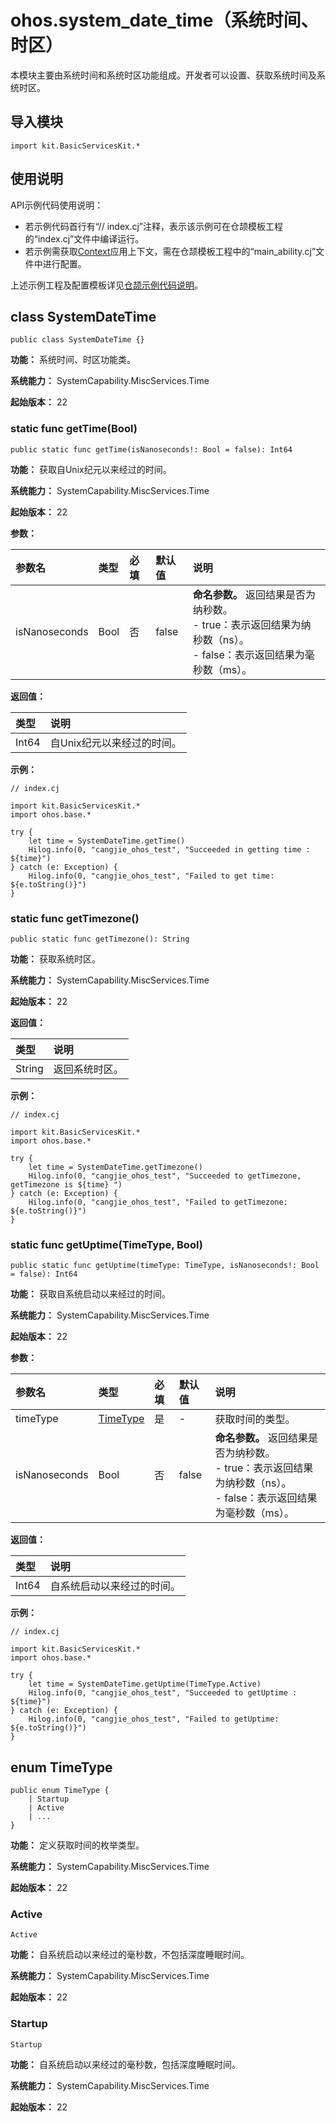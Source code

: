 # ohos.system_date_time（系统时间、时区）

本模块主要由系统时间和系统时区功能组成。开发者可以设置、获取系统时间及系统时区。

## 导入模块

```cangjie
import kit.BasicServicesKit.*
```

## 使用说明

API示例代码使用说明：

- 若示例代码首行有“// index.cj”注释，表示该示例可在仓颉模板工程的“index.cj”文件中编译运行。
- 若示例需获取[Context](../AbilityKit/cj-apis-app-ability-ui_ability.md#class-context)应用上下文，需在仓颉模板工程中的“main_ability.cj”文件中进行配置。

上述示例工程及配置模板详见[仓颉示例代码说明](../cj-development-intro.md#仓颉示例代码说明)。

## class SystemDateTime

```cangjie
public class SystemDateTime {}
```

**功能：** 系统时间、时区功能类。

**系统能力：** SystemCapability.MiscServices.Time

**起始版本：** 22

### static func getTime(Bool)

```cangjie
public static func getTime(isNanoseconds!: Bool = false): Int64
```

**功能：** 获取自Unix纪元以来经过的时间。

**系统能力：** SystemCapability.MiscServices.Time

**起始版本：** 22

**参数：**

|参数名|类型|必填|默认值|说明|
|:---|:---|:---|:---|:---|
|isNanoseconds|Bool|否|false| **命名参数。** 返回结果是否为纳秒数。<br>- true：表示返回结果为纳秒数（ns）。 <br>- false：表示返回结果为毫秒数（ms）。|

**返回值：**

|类型|说明|
|:----|:----|
|Int64|自Unix纪元以来经过的时间。|

**示例：**

<!-- compile -->

```cangjie
// index.cj

import kit.BasicServicesKit.*
import ohos.base.*

try {
    let time = SystemDateTime.getTime()
    Hilog.info(0, "cangjie_ohos_test", "Succeeded in getting time : ${time}")
} catch (e: Exception) {
    Hilog.info(0, "cangjie_ohos_test", "Failed to get time: ${e.toString()}")
}
```

### static func getTimezone()

```cangjie
public static func getTimezone(): String
```

**功能：** 获取系统时区。

**系统能力：** SystemCapability.MiscServices.Time

**起始版本：** 22

**返回值：**

|类型|说明|
|:----|:----|
|String|返回系统时区。|

**示例：**

<!-- compile -->

```cangjie
// index.cj

import kit.BasicServicesKit.*
import ohos.base.*

try {
    let time = SystemDateTime.getTimezone()
    Hilog.info(0, "cangjie_ohos_test", "Succeeded to getTimezone, getTimezone is ${time} ")
} catch (e: Exception) {
    Hilog.info(0, "cangjie_ohos_test", "Failed to getTimezone: ${e.toString()}")
}
```

### static func getUptime(TimeType, Bool)

```cangjie
public static func getUptime(timeType: TimeType, isNanoseconds!: Bool = false): Int64
```

**功能：** 获取自系统启动以来经过的时间。

**系统能力：** SystemCapability.MiscServices.Time

**起始版本：** 22

**参数：**

|参数名|类型|必填|默认值|说明|
|:---|:---|:---|:---|:---|
|timeType|[TimeType](#enum-timetype)|是|-|获取时间的类型。|
|isNanoseconds|Bool|否|false| **命名参数。** 返回结果是否为纳秒数。<br/>- true：表示返回结果为纳秒数（ns）。 <br/>- false：表示返回结果为毫秒数（ms）。|

**返回值：**

|类型|说明|
|:----|:----|
|Int64|自系统启动以来经过的时间。|

**示例：**

<!-- compile -->

```cangjie
// index.cj

import kit.BasicServicesKit.*
import ohos.base.*

try {
    let time = SystemDateTime.getUptime(TimeType.Active)
    Hilog.info(0, "cangjie_ohos_test", "Succeeded to getUptime : ${time}")
} catch (e: Exception) {
    Hilog.info(0, "cangjie_ohos_test", "Failed to getUptime: ${e.toString()}")
}
```

## enum TimeType

```cangjie
public enum TimeType {
    | Startup
    | Active
    | ...
}
```

**功能：** 定义获取时间的枚举类型。

**系统能力：** SystemCapability.MiscServices.Time

**起始版本：** 22

### Active

```cangjie
Active
```

**功能：** 自系统启动以来经过的毫秒数，不包括深度睡眠时间。

**系统能力：** SystemCapability.MiscServices.Time

**起始版本：** 22

### Startup

```cangjie
Startup
```

**功能：** 自系统启动以来经过的毫秒数，包括深度睡眠时间。

**系统能力：** SystemCapability.MiscServices.Time

**起始版本：** 22
